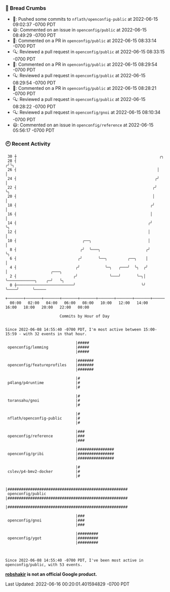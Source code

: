 ### 🍞 Bread Crumbs

 * 🚢: Pushed some commits to `nflath/openconfig-public` at 2022-06-15 09:02:37 -0700 PDT
 * 😃: Commented on an issue in `openconfig/public` at 2022-06-15 08:49:29 -0700 PDT
 * 💬: Commented on a PR in  `openconfig/public` at 2022-06-15 08:33:14 -0700 PDT
 * 🔍: Reviewed a pull request in  `openconfig/public` at 2022-06-15 08:33:15 -0700 PDT
 * 💬: Commented on a PR in  `openconfig/public` at 2022-06-15 08:29:54 -0700 PDT
 * 🔍: Reviewed a pull request in  `openconfig/public` at 2022-06-15 08:29:54 -0700 PDT
 * 💬: Commented on a PR in  `openconfig/public` at 2022-06-15 08:28:21 -0700 PDT
 * 🔍: Reviewed a pull request in  `openconfig/public` at 2022-06-15 08:28:22 -0700 PDT
 * 🔍: Reviewed a pull request in  `openconfig/gnoi` at 2022-06-15 08:10:34 -0700 PDT
 * 😃: Commented on an issue in `openconfig/reference` at 2022-06-15 05:56:17 -0700 PDT

### 🕘 Recent Activity
```
 30 ┼                                                               ╭╮
 28 ┤                                                              ╭╯╰╮
 26 ┤                                                              │  │
 24 ┤                                                             ╭╯  │
 22 ┤                                                            ╭╯   ╰╮
 20 ┤                                                            │     │
 18 ┤                                                           ╭╯     │
 16 ┤                                                           │      │
 14 ┤                                                          ╭╯      ╰╮
 12 ┤                                                          │        │
 10 ┤                             ╭──╮                         │        │
  8 ┤                            ╭╯  ╰───╮                    ╭╯        ╰╮
  6 ┤                           ╭╯       ╰──╮         ╭──╮    │          │
  4 ┤                          ╭╯           ╰─╮   ╭───╯  ╰╮  ╭╯          │                   ╭───╮
  2 ┤                         ╭╯              ╰───╯       ╰─╮│           ╰────────────╮    ╭─╯   ╰╮
  0 ┼─────────────────────────╯                             ╰╯                        ╰────╯      ╰─────
    +───────+───────+───────+───────+───────+───────+───────+───────+───────+───────+───────+───────+────
  00:00   02:00   04:00   06:00   08:00   10:00   12:00   14:00   16:00   18:00   20:00   22:00   00:00   

						Commits by Hour of Day


Since 2022-06-08 14:55:40 -0700 PDT, I'm most active between 15:00-15:59 - with 32 events in that hour.

```



```
                               |#####
 openconfig/lemming            |#####
                               |#####

                               |#######
 openconfig/featureprofiles    |#######
                               |#######

                               |#
 p4lang/p4runtime              |#
                               |#

                               |#
 toransahu/gnoi                |#
                               |#

                               |#
 nflath/openconfig-public      |#
                               |#

                               |###
 openconfig/reference          |###
                               |###

                               |################
 openconfig/gribi              |################
                               |################

                               |#
 cslev/p4-bmv2-docker          |#
                               |#

                               |#####################################################
 openconfig/public             |#####################################################
                               |#####################################################

                               |###
 openconfig/gnoi               |###
                               |###

                               |#########
 openconfig/ygot               |#########
                               |#########



Since 2022-06-08 14:55:40 -0700 PDT, I've been most active in openconfig/public, with 53 events.

```
**[robshakir](mailto:robjs@google.com) is not an official Google product.**  


Last Updated: 2022-06-16 00:20:01.401594829 -0700 PDT

